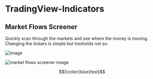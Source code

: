 # TradingView-Indicators
## Market Flows Screener
Quickly scan through the markets and see where the money is moving. Changing the tickers is simple but tresholds not so.

![image](https://github.com/mirbyte/TradingView-Indicators/assets/83219244/bfa5f35c-a02e-4e4f-8b01-d3ed76c14dfc)

![market flows screener image](https://github.com/mirbyte/TradingView-Indicators/assets/83219244/cd1a3e9d-03ea-4243-a53f-e8cd69cdeede)





$${\color{blue}test}$$
